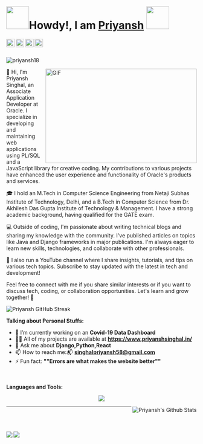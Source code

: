 <h1> <img src="https://github.com/nixin72/nixin72/blob/master/wave.gif" height="60px">Howdy!, I am <a href="https://github.com/priyansh18">Priyansh</a> <img src="https://emojis.slackmojis.com/emojis/images/1531849430/4246/blob-sunglasses.gif?1531849430" height="60px" ></h1>

  <a href="https://twitter.com/18_priyansh">
    <img align="left" alt="Priyansh Singhal | Twitter" width="22px" src="https://cdn.jsdelivr.net/npm/simple-icons@v3/icons/twitter.svg" />
  </a>
  <a href="https://www.linkedin.com/in/priyanshsinghal/">
    <img align="left" alt="Priyansh's LinkdeIN" width="22px" src="https://cdn.jsdelivr.net/npm/simple-icons@v3/icons/linkedin.svg" />
  </a>
  <a href="https://medium.com/@singhalpriyansh58">
    <img align="left" alt="Priyansh's Medium" width="22px" src="https://cdn.jsdelivr.net/npm/simple-icons@v3/icons/medium.svg" />
  </a>
  <a href="https://www.instagram.com/18_priyansh/">
    <img align="left" alt="Priyansh's Instagram" width="22px" src="https://cdn.jsdelivr.net/npm/simple-icons@v3/icons/instagram.svg" />
  </a>

<br />
<br />

<p align="left"> <img src="https://komarev.com/ghpvc/?username=priyansh18" alt="priyansh18" /> </p>

<img align="right" height="250" width="400" alt="GIF" src="https://miro.medium.com/max/1360/1*IRGHmiGsa16stedQvIaZfw.gif" />


👋 Hi, I'm Priyansh Singhal, an Associate Application Developer at Oracle. I specialize in developing and maintaining web applications using PL/SQL and a JavaScript library for creative coding. My contributions to various projects have enhanced the user experience and functionality of Oracle's products and services.

🎓 I hold an M.Tech in Computer Science Engineering from Netaji Subhas Institute of Technology, Delhi, and a B.Tech in Computer Science from Dr. Akhilesh Das Gupta Institute of Technology & Management. I have a strong academic background, having qualified for the GATE exam.

💻 Outside of coding, I'm passionate about writing technical blogs and sharing my knowledge with the community. I've published articles on topics like Java and Django frameworks in major publications. I'm always eager to learn new skills, technologies, and collaborate with other professionals.

🎥 I also run a YouTube channel where I share insights, tutorials, and tips on various tech topics. Subscribe to stay updated with the latest in tech and development!

Feel free to connect with me if you share similar interests or if you want to discuss tech, coding, or collaboration opportunities. Let's learn and grow together! 🚀


![Priyansh GitHub Streak](https://github-readme-streak-stats.herokuapp.com/?user=priyansh18)

**Talking about Personal Stuffs:**

- 🔭 I’m currently working on an **Covid-19 Data Dashboard**
- 👨‍💻 All of my projects are available at **https://www.priyanshsinghal.in/**
- 💬 Ask me about **Django,Python,React**
- 📫 How to reach me:📬 **singhalpriyansh58@gmail.com**
- ⚡ Fun fact: **""Errors are what makes the website better""**

<br /> 

**Languages and Tools:**  
<p align="center">
  <a href="https://skillicons.dev">
    <img src="https://skillicons.dev/icons?i=js,html,css,react,cpp,django,php,wordpress" />
  </a>
</p>

<img align="right" alt="Priyansh's Github Stats" src="https://github-readme-stats.vercel.app/api?username=priyansh18&show_icons=true&hide_border=true" />


<hr />
<br />
<br />
<br />


<img align="left" src="https://github-readme-stats.vercel.app/api/top-langs/?username=priyansh18&hide_title=true&hide_border=true&layout=compact&bg_color=0,73FA79,73FDFF,D783FF&theme=graywhite" />
<img align="centre" src="https://github-profile-trophy.vercel.app/?username=priyansh18&column=7&theme=onedark" />

